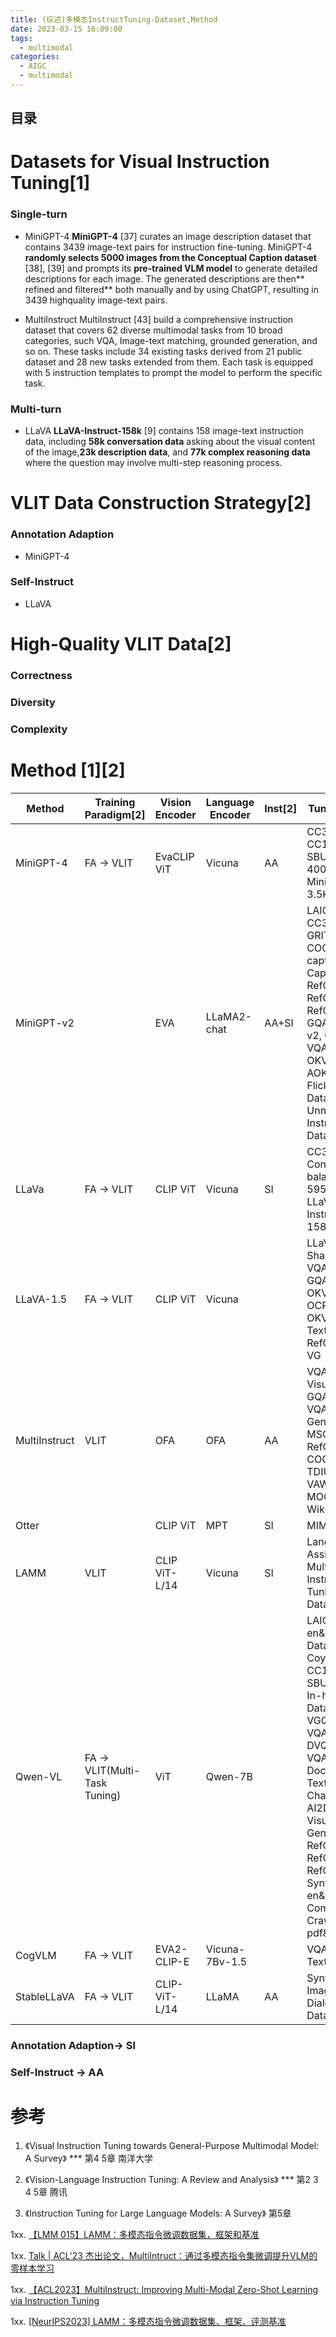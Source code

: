 ```yaml
---
title: (综述)多模态InstructTuning-Dataset,Method
date: 2023-03-15 16:09:00
tags:
  - multimodal
categories:
  - AIGC  
  - multimodal
---
```


<p></p>
<!-- more -->

## 目录
<!-- toc -->

# Datasets for Visual Instruction Tuning[1]
### Single-turn
+ MiniGPT-4
**MiniGPT-4** [37] curates an image description dataset that contains 3439 image-text pairs for instruction fine-tuning. MiniGPT-4 **randomly selects 5000 images from the Conceptual Caption dataset** [38], [39] and prompts its **pre-trained VLM model** to generate detailed descriptions for each image. The generated descriptions are then** refined and filtered** both manually and by using ChatGPT, resulting in 3439 highquality image-text pairs.

+ MultiInstruct
MultiInstruct [43] build a comprehensive instruction dataset that covers 62 diverse multimodal tasks from 10 broad categories, such VQA, Image-text matching, grounded generation, and so on. These tasks include 34 existing tasks derived from 21 public dataset and 28 new tasks extended from them. Each task is equipped with 5 instruction templates to prompt the model to perform the specific task.

### Multi-turn
+ LLaVA
**LLaVA-Instruct-158k** [9] contains 158 image-text instruction data, including **58k conversation data** asking about the visual content of the image,**23k description data**, and **77k complex reasoning data** where the question may involve multi-step reasoning process.

# VLIT Data Construction Strategy[2]
### Annotation Adaption
+ MiniGPT-4

### Self-Instruct
+ LLaVA

# High-Quality VLIT Data[2]
### Correctness
### Diversity
### Complexity

# Method [1][2]

| Method        | Training Paradigm[2]         | Vision Encoder | Language Encoder | Inst[2] | Tuning Data                                                  |
| ------------- | ---------------------------- | -------------- | ---------------- | ------- | ------------------------------------------------------------ |
| MiniGPT-4     | FA → VLIT                    | EvaCLIP ViT    | Vicuna           | AA      | CC3M, CC12M, SBU, LAION 400M, MiniGPT-3.5K                   |
| MiniGPT-v2    |                              | EVA            | LLaMA2-chat      | AA+SI   | LAION, CC3M, SBU, GRIT-20M, COCO caption, Text Captions, RefCOCO, RefCOCO+, RefCOCOg, GQA, VQA-v2, OCR-VQA, OKVQA, AOK-VQA, Flickr30k Dataset, Unnatural Instruction Dataset |
| LLaVa         | FA → VLIT                    | CLIP ViT       | Vicuna           | SI      | CC3M Concept-balanced 595K, LLaVA-Instruct-158K              |
| LLaVA-1.5     | FA → VLIT                    | CLIP ViT       | Vicuna           |         | LLaVA, ShareGPT, VQAv2, GQA, OKVQA, OCRVQA, A-OKVQA, TextCaps, RefCOCO, VG |
| MultiInstruct | VLIT                         | OFA            | OFA              | AA      | VQAv2, Visual7w, GQA, OK-VQA, Visual Genome, MSCOCO, RefCOCO, COCO-Text, TDIUC, IQA, VAW, MOCHEG, WikiHow |
| Otter         |                              | CLIP ViT       | MPT              | SI      | MIMIC-IT                                                     |
| LAMM          | VLIT                         | CLIP ViT-L/14  | Vicuna           | SI      | Language-Assisted Multi-Modal Instruction-Tuning Dataset     |
| Qwen-VL       | FA → VLIT(Multi-Task Tuning) | ViT            | Qwen-7B          |         | LAION-en&zh, DataComp, Coyo, CC12M&3M, SBU, COCO, In-house Data, GQA, VGQA, VQAv2, DVQA, OCR-VQA, DocVQA, TextVQA, ChartQA, AI2D, GRIT, Visual Genome, RefCOCO, RefCOCO+, RefCOCOg, SynthDoG-en&zh, Common Crawl pdf&HTML |
| CogVLM        | FA → VLIT                    | EVA2-CLIP-E    | Vicuna-7Bv-1.5   |         | VQAv2, TextVQA                                               |
| StableLLaVA   | FA → VLIT                    | CLIP-ViT-L/14  | LLaMA            | AA      | Synthesized Image-Dialogue Dataset                           |

### Annotation Adaption-> SI
### Self-Instruct -> AA

# 参考

1. 《Visual Instruction Tuning towards General-Purpose Multimodal Model: A Survey》 ***  第4 5章  南洋大学 

2. 《Vision-Language Instruction Tuning: A Review and Analysis》 ***  第2 3 4 5章   腾讯

3. 《Instruction Tuning for Large Language Models: A Survey》 第5章

1xx. [【LMM 015】LAMM：多模态指令微调数据集，框架和基准](https://datac.blog.csdn.net/article/details/135434897)

1xx. [Talk | ACL'23 杰出论文，MultiIntruct：通过多模态指令集微调提升VLM的零样本学习](https://www.bilibili.com/video/BV12p4y1M7RV/)

1xx. [【ACL2023】MultiInstruct: Improving Multi-Modal Zero-Shot Learning via Instruction Tuning](https://blog.csdn.net/qq_45978862/article/details/132008907)

1xx. [[NeurIPS2023] LAMM：多模态指令微调数据集、框架、评测基准](https://zhuanlan.zhihu.com/p/678489834)

